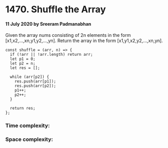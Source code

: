 # 1470. Shuffle the Array

#### 11 July 2020 by Sreeram Padmanabhan

Given the array nums consisting of 2n elements in the form [x1,x2,...,xn,y1,y2,...,yn]. Return the array in the form [x1,y1,x2,y2,...,xn,yn].

    const shuffle = (arr, n) => {
      if (!arr || !arr.length) return arr;
      let p1 = 0;
      let p2 = n;
      let res = [];

      while (arr[p2]) {
        res.push(arr[p1]);
        res.push(arr[p2]);
        p1++;
        p2++;
      }

      return res;
    };

### Time complexity:
### Space complexity:
